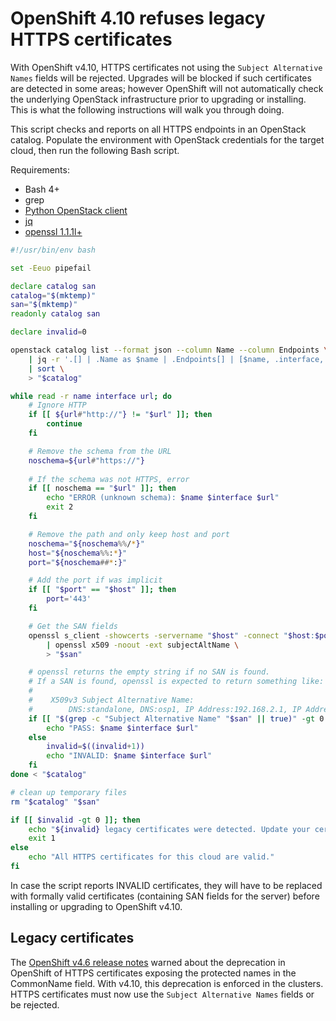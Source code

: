 # OpenShift 4.10 refuses legacy HTTPS certificates

With OpenShift v4.10, HTTPS certificates not using the `Subject Alternative Names` fields will be rejected. Upgrades will be blocked if such certificates are detected in some areas; however OpenShift will not automatically check the underlying OpenStack infrastructure prior to upgrading or installing. This is what the following instructions will walk you through doing.

This script checks and reports on all HTTPS endpoints in an OpenStack catalog. Populate the environment with OpenStack credentials for the target cloud, then run the following Bash script.

Requirements:
* Bash 4+
* grep
* [Python OpenStack client][openstack-cli]
* [jq][jq]
* [openssl 1.1.1l+][openssl]

```bash
#!/usr/bin/env bash

set -Eeuo pipefail

declare catalog san
catalog="$(mktemp)"
san="$(mktemp)"
readonly catalog san

declare invalid=0

openstack catalog list --format json --column Name --column Endpoints \
	| jq -r '.[] | .Name as $name | .Endpoints[] | [$name, .interface, .url] | join(" ")' \
	| sort \
	> "$catalog"

while read -r name interface url; do
	# Ignore HTTP
	if [[ ${url#"http://"} != "$url" ]]; then
		continue
	fi

	# Remove the schema from the URL
	noschema=${url#"https://"}
	
	# If the schema was not HTTPS, error
	if [[ noschema == "$url" ]]; then
		echo "ERROR (unknown schema): $name $interface $url"
		exit 2
	fi

	# Remove the path and only keep host and port
	noschema="${noschema%%/*}"
	host="${noschema%%:*}"
	port="${noschema##*:}"

	# Add the port if was implicit
	if [[ "$port" == "$host" ]]; then
		port='443'
	fi

	# Get the SAN fields
	openssl s_client -showcerts -servername "$host" -connect "$host:$port" </dev/null 2>/dev/null \
		| openssl x509 -noout -ext subjectAltName \
		> "$san"

	# openssl returns the empty string if no SAN is found.
	# If a SAN is found, openssl is expected to return something like:
	#
	#    X509v3 Subject Alternative Name:
	#        DNS:standalone, DNS:osp1, IP Address:192.168.2.1, IP Address:10.254.1.2
	if [[ "$(grep -c "Subject Alternative Name" "$san" || true)" -gt 0 ]]; then
		echo "PASS: $name $interface $url"
	else
		invalid=$((invalid+1))
		echo "INVALID: $name $interface $url"
	fi
done < "$catalog"

# clean up temporary files
rm "$catalog" "$san"

if [[ $invalid -gt 0 ]]; then
	echo "${invalid} legacy certificates were detected. Update your certificates to include a SAN field."
	exit 1
else
	echo "All HTTPS certificates for this cloud are valid."
fi
```

In case the script reports INVALID certificates, they will have to be replaced with formally valid certificates (containing SAN fields for the server) before installing or upgrading to OpenShift v4.10.

## Legacy certificates

The [OpenShift v4.6 release notes][4.6-release-notes] warned about the deprecation in OpenShift of HTTPS certificates exposing the protected names in the CommonName field. With v4.10, this deprecation is enforced in the clusters. HTTPS certificates must now use the `Subject Alternative Names` fields or be rejected.

[openstack-cli]: https://docs.openstack.org/python-openstackclient/latest/ "OpenStackClient (aka OSC) is a command-line client for OpenStack that brings the command set for Compute, Identity, Image, Object Storage and Block Storage APIs together in a single shell with a uniform command structure"
[jq]: https://stedolan.github.io/jq/ "jq is a lightweight and flexible command-line JSON processor."
[openssl]: https://www.openssl.org/ "Cryptography and SSL/TLS Toolkit "
[4.6-release-notes]: https://docs.openshift.com/container-platform/4.6/release_notes/ocp-4-6-release-notes.html#ocp-4-6-tls-common-name "OpenShift Container Platform 4.6 release notes"

